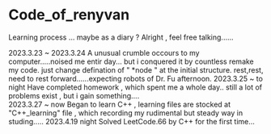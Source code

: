 # Code_of_renyvan
Learning process ... maybe as a diary ? Alright , feel free talking......

2023.3.23 ~ 2023.3.24  A unusual crumble occours to my computer.....noised me entir day... 
                       but i conquered it by countless remake my code.
                       just change defination of " *node " at the initial structure.
                       rest,rest, need to rest forward......expecting robots of Dr. Fu afternoon.
2023.3.25 ~ to night   Have completed homework , which spent me a whole day..
                       still a lot of problems exist , but i gain something....          
2023.3.27 ~ now        Began to learn C++ , learning files are stocked at "C++_learning" file , 
                       which recording my rudimental but steady way in studing.....
2023.4.19 night        Solved LeetCode.66  by C++ for the first time...
